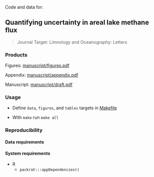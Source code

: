 Code and data for:

## Quantifying uncertainty in areal lake methane flux

> Journal Target: Limnology and Oceanography: Letters

### Products

Figures: [manuscript/figures.pdf](manuscript/figures.pdf)

Appendix: [manuscript/appendix.pdf](manuscript/appendix.pdf)

Manuscript: [manuscript/draft.pdf](manuscript/draft.pdf)

### Usage

* Define `data`, `figures`, and `tables` targets in [Makefile](Makefile)

* With `make` run `make all`

### Reproducibility

#### Data requirements

#### System requirements

* R
  * `packrat:::appDependencies()`
